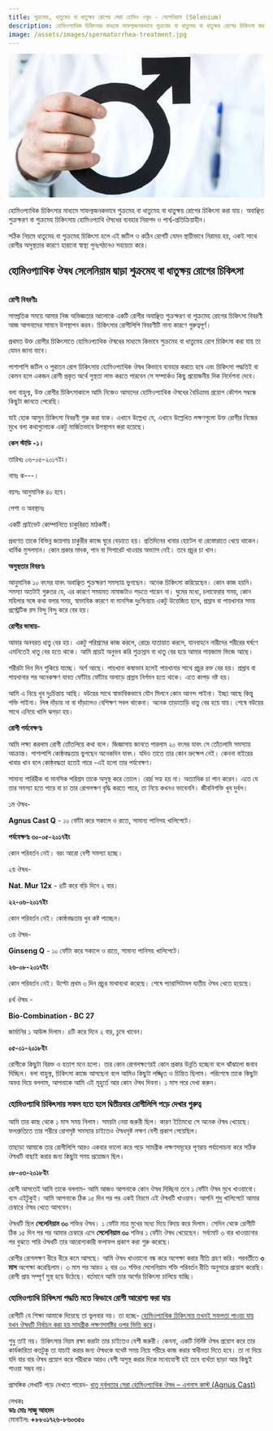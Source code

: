```yaml
---
title: শুক্রমেহ, ধাতুমেহ বা ধাতুক্ষয় রোগের সেরা হোমিও ওষুধ - সেলেনিয়াম (Selenium)
description: হোমিওপ্যাথিক চিকিৎসার মাধ্যমে সাফল্যজনকভাবে শুক্রমেহ বা ধাতুমেহ বা ধাতুক্ষয় রোগের চিকিৎসা করা যায়। অবাঞ্ছিত শুক্রক্ষরণ বা শুক্রমেহ চিকিৎসায় হোমিওপ্যাথি ঔষধের ব্যবহার নিরাপদ ও পার্শ্ব-প্রতিক্রিয়াহীন।
image: /assets/images/spermatorrhea-treatment.jpg
---
```

![শুক্রমেহ, ধাতুমেহ বা ধাতুক্ষয় রোগের সেরা হোমিও ওষুধ - সেলেনিয়াম](/assets/images/spermatorrhea-treatment.jpg)

হোমিওপ্যাথিক চিকিৎসার মাধ্যমে সাফল্যজনকভাবে শুক্রমেহ বা ধাতুমেহ বা ধাতুক্ষয় রোগের চিকিৎসা করা যায়। অবাঞ্ছিত শুক্রক্ষরণ বা শুক্রমেহ চিকিৎসায় হোমিওপ্যাথি ঔষধের ব্যবহার নিরাপদ ও পার্শ্ব-প্রতিক্রিয়াহীন।

সঠিক নিয়মে ধাতুমেহ বা শুক্রমেহ চিকিৎসা হলে এই জটিল ও কঠিন রোগটি যেমন স্থায়ীভাবে নিরাময় হয়, একই সাথে রোগীর অসুস্থতার কারণে হারানো স্বাস্থ্য পুনঃগঠনেও সহায়তা করে।

<h2>হোমিওপ্যাথিক ঔষধ সেলেনিয়াম দ্বাড়া শুক্রমেহ বা ধাতুক্ষয় রোগের চিকিৎসা</h2>
<br>
<strong>রোগী বিবরণীঃ</strong>

সাম্প্রতিক সময়ে আমার নিজ অভিজ্ঞতার আলোকে একটি রোগীর অবাঞ্ছিত শুক্রক্ষরণ বা শুক্রমেহ রোগের চিকিৎসা বিবরণী আজ আপনাদের সামনে উপস্থাপন করব। চিকিৎসার রোগীলিপি বিবরণীটি নানা কারণে গুরুত্বপূর্ণ।

প্রথমত উক্ত রোগীর চিকিৎসাতে হোমিওপ্যাথিক ঔষধের মাধ্যমে কিভাবে শুক্রমেহ বা ধাতুমেহ রোগ চিকিৎসা করা যায় তা যেমন জানা যাবে।

পাশাপাশি জটিল ও পুরাতন রোগ চিকিৎসায় হোমিওপ্যাথিক ঔষধ কিভাবে ব্যবহার করতে হবে এবং চিকিৎসা পদ্ধতিই বা কেমন হলে একজন রোগী প্রকৃত অর্থে সুস্থতা লাভ করতে পারবেন সে সম্পর্কেও কিছু প্রয়োজনীয় দিক নির্দেশনা দেবে।

বলা বাহুল্য, উক্ত রোগীর চিকিৎসাকালে আমি নিজেও আমাদের হোমিওপ্যাথিক ঔষধের বৈচিত্রময় প্রয়োগ কৌশল সম্বন্ধে কিছুটা জানতে পেরেছি।

যাই হোক আসুন চিকিৎসা বিবরণী শুরু করা যাক। এখানে উল্লেখ্য যে, এখানে উল্লেখিত লক্ষণগুলো উক্ত রোগীর নিজের মুখে বলা কথাগুলোকে একটু মার্জিতভাবে উপস্থাপন করা হয়েছে।

<strong>কেস স্টাডি -১।</strong>

তারিখঃ ০৬-০৫-২০১৭ইং।

নামঃ ক---।

বয়সঃ আনুমানিক ৪০ হবে।

পেশা ও অবস্থানঃ

একটি প্রাইভেট কোম্পানিতে চাকুরিরত মাঠকর্মী।

প্রধাণত তাকে বিভিন্ন জায়গায় চাকুরীর কাজে ঘুরে বেড়াতে হয়। প্রতিদিনের খাবার হোটেল বা রেস্তোরাতে খেয়ে থাকেন। ধার্মিক মুসলমান। কোন প্রকার মাদক, পান বা সিগারেট খাওয়ার অভ্যাস নেই। তবে প্রচুর চা খান।

<strong>অসুস্থতার বিবরণঃ</strong>

আনুমানিক ১০ বৎসর যাবৎ অবাঞ্ছিত শুক্রক্ষরণ সমস্যায় ভুগছেন। অনেক চিকিৎসা করিয়েছেন। কোন ‌কাজ হয়নি। সমস্যা অতটাই গুরুতর যে, এর কারণে সময়মত নামাজটাও পড়তে পারেন না। ঘুমের মধ্যে, চলাফেরার সময়, কোন মহিলার সঙ্গে কথা বলার সময়, স্বাভাবিক কারণে বা মানসিক দুঃশ্চিন্তায় একটু উত্তেজিত হলে, প্রস্রাব বা পায়খানার সময় প্রস্ট্রেটিক রস বিন্দু বিন্দু করে বের হয়।

<strong>রোগীর ভাষায়-</strong>

আমার অনবরত ধাতু বের হয়। একটু পরিশ্রমের কাজ করলে, রোদ্রে যাতায়াত করলে, যানবাহনে নারীদের শরীরের ঘর্ষণে এমনিতেই ধাতু বের হতে থাকে। আমি প্রায়ই অনুভব করি শুক্রস্রাব বা ধাতু বের হয়ে আমার পায়জামা ভিজে আছে।

শরীরটা দিন দিন শুকিয়ে যাচ্ছে। অর্শ আছে। পায়খানা কষাভাব হলেই পায়খানার সাথে প্রচুর রক্ত বের হয়। প্রস্রাব বা পায়খানার পর অনেকক্ষণ যাবত ফোঁটায় ফোঁটায় অসাড়ে প্রস্রাব নির্গমন হতে থাকে। এতে কাপড় নষ্ট হয়।

আমি এ নিয়ে খুব দুঃচিন্তায় আছি। বউয়ের সাথে স্বাভাবিকভাবে যৌন মিলনে কোন আনন্দ পাইনা। ইচ্ছা আছে কিন্তু শক্তি পাইনা। লিঙ্গ দাঁড়ায় না বা দাঁড়ালেও বেশিক্ষণ সবল থাকেনা। অনেক তাড়াতাড়ি ধাতু বের হয়ে যায়। শেষে বউয়ের সাথে এনিয়ে খালি ঝগড়া হয়।

<strong>রোগী পর্যবেক্ষণঃ</strong>

আমি লক্ষ্য করলাম রোগী তোঁতলিয়ে কথা বলে। জিজ্ঞাসায় জানতে পারলাম ২০ বৎসর যাবৎ সে তোঁতলামি সমস্যায় আক্রান্ত। পাশাপাশি কোষ্ঠবদ্ধতায় ভুগছেন অনেকদিন যাবৎ। যদিও তাতে তার কোন ভ্রুক্ষেপ নেই। কেননা বাইরের খাবার খান বলে কোষ্ঠবদ্ধতা হতেই পারে -এই হলো তার পর্যবেক্ষণ।

সামান্য শারিরীক বা মানসিক পরিশ্রম তাকে অসুস্থ করে তোলে। রোর্দ্র সহ্য হয় না। অত্যাধিক চা পান করেন। এতে যে তার সমস্যা হতে পারে বা চা তার রোগলক্ষণ বৃদ্ধি করতে পারে, তা নিয়ে কখনও ভাবেননি। জীবনিশক্তি খুব দুর্বল।

১ম ঔষধ-

<strong>Agnus Cast Q</strong> - ১০ ফোঁটা করে সকালে ও রাতে, সামান্য পানিসহ খালিপেটে।

<strong>পর্যবেক্ষণঃ ৩০-০৫-২০১৭ইং</strong>

কোন পরিবর্তন নেই। বরং আরো বেশী সমস্যা হচ্ছে।

২য় ঔষধ-

<strong>Nat. Mur 12x</strong> - ৪টি করে বড়ি দিনে ২ বার।

<strong>২২-০৬-২০১৭ইং</strong>

কোন পরিবর্তন নেই। কোষ্ঠবদ্ধতায় খুব কষ্ট পাচ্ছেন।

৩য় ঔষধ-

<strong>Ginseng Q</strong> - ১০ ফোঁটা করে সকালে ও রাতে, সামান্য পানিসহ খালিপেটে।

<strong>২৬-০৮-২০১৭ইং</strong>

কোন পরিবর্তন নেই। উল্টো প্রথম ৩ দিন প্রচুর মাথাব্যথা করেছে। শেষে প্যারাসিটামল যাতীয় ঔষধ খেতে হয়েছে।

৪র্থ ঔষধ -

<strong>Bio-Combination - BC 27</strong>

জার্মানির ১ আউন্স দিলাম। ৪টি করে দিনে ২ বার, চুষে খাবেন।

<strong>০৫-০১-২০১৮ইং</strong>

রোগীকে কিছুটা বিরক্ত ও হতাশ মনে হলো। তার কোন রোগলক্ষণেরই কোন প্রকার উন্নতি হচ্ছেনা বলে ঝাঁঝালো জবাব দিচ্ছিল। বলা বাহুল্য, চিকিৎসা কাজে আসছেনা বলে আমিও কিছুটা লজ্জ্বিত ও চিন্তিত ছিলাম। পরিশেষে তাকে কিছুটা অভয় দিয়ে বললাম, আপনাকে আমি এই মূহুর্তে আর কোন ঔষধ দিবনা। ১ মাস পরে দেখা করুন।

<h3>হোমিওপ্যাথি চিকিৎসায় সফল হতে হলে দ্বিতীয়বার রোগীলিপি পড়ে দেখার গুরুত্ব</h3>

আমি তার কাছ থেকে ১ মাস সময় নিলাম। সময়টা নেয়া জরুরী ছিল। কারণ ইতিমধ্যে সে অনেক ঔষধ খেয়েছে। ফলশ্রুতিতে তার শরীরে রোগসৃষ্ট সমস্যার চাইতেও ঔষধসৃষ্ট লক্ষণ বেশী প্রকাশ পেয়েছিল।

তাছাড়া আমাকে তার রোগীলিপি আরও একবার ভালো করে পড়ে সামগ্রীক লক্ষণসমূহের পূণরায় পর্যালোচনা করে সঠিক ঔষধটি বাছাই করার জন্য কিছুটা সময় প্রয়োজন ছিল।

<strong>০৮-০৩-২০১৮ইং</strong>

রোগী আসতেই আমি তাকে বললাম- আমি আজও আপনাকে কোন ঔষধ দিচ্ছিনা তবে ১ ফোঁটা ঔষধ মুখে খাওয়াবো। ব্যস এইটুকুই। আমি আপনাকে ঠিক ১৫ দিন পর পর একই নিয়মে এই ঔষধটি খাওয়াব। আপনি শুধু খালিপেটে আমার চেম্বারে ঔষধ খেতে আসবেন।

ঔষধটি ছিল <strong>সেলেনিয়াম ৩০</strong> শক্তির ঔষধ। ১ ফোঁটা মাত্র মুখের মধ্যে দিয়ে বিদায় করে দিলাম। সেদিন থেকে রোগীটি ঠিক ১৫ দিন পর পর আমার চেম্বারে এসে <strong>সেলেনিয়াম ৩০</strong> শক্তির ১ ফোঁটা ঔষধ খেয়েছেন। সর্বম‌োট ৩ বার খাওয়ানোর পর বুঝতে পারি ঔষধটি তার আরোগ্যকারী ফলাফল প্রকাশ করা শুরু করেছে।

রোগীর রোগলক্ষণ ধীরে ধীরে কমে আসছে। আমি ঔষধ খাওয়ানো বন্ধ করে অপেক্ষা করার নীতি গ্রহণ করি। পরবর্তীতে <strong>৩ মাস</strong> অপেক্ষা করেছিলাম। ৩ মাস পর আরও ২ বার ৩০ শক্তির সেলেনিয়াম শক্তি পরিবর্তন রীতি অনুসারে প্রয়োগ করেছি। রোগী প্রায় সম্পূর্ণ সুস্থ হয়ে উঠেছে। বর্তমানে আমি তার অর্শের চিকিৎসা চালিয়ে যাচ্ছি।

<h3>হোমিওপ্যাথি চিকিৎসা পদ্ধতি মতে কিভাবে রোগী আরোগ্য করা যায়</h3>

রোগীটি যে শিক্ষা আমাকে দিয়েছে তা ভুলবার নয়। তা হচ্ছে- <span style="text-decoration:underline;">হোমিওপ্যাথিক চিকিৎসায় তখনই সফলতা পাওয়া যায় যখন ঔষধটি নির্বাচন করা হয় সামগ্রীক লক্ষণসমষ্টির ওপর ভিত্তি করে</span>।

শুধু তাই নয়। চিকিৎসার নিয়ম রক্ষা করাটা তার চাইতেও বেশী জরুরী। কেননা, একটি নির্দিষ্ট ঔষধ প্রয়োগ করে তার কার্যকারিতা কতটুকু তা যাচাই করার জন্য ঔষধকে যথেষ্ট সময় নিয়ে শরীরে কাজ করার স্বাধীনতা দিতে হবে। তা না দিয়ে যদি বার বার ঔষধ প্রয়োগ করে শরীরকে আরও বেশী অসুস্থ করার দিকে মনোযোগী হই তবে ব্যর্থতা ছাড়া আর কিছুই পাওয়া সম্ভব নয়।

প্রাসঙ্গিক লেখাটি পড়ে দেখতে পারেন- <a href="https://blog.jannathomeo.org/erectile-dysfunction-treatment-agnus-cast">ধাতু দূর্বলতার সেরা হোমিওপ্যাথিক ঔষধ – এগনাস কাস্ট (Agnus Cast)</a>

লেখকঃ<br>
<strong>ডাঃ মোঃ সাজু আহমদ</strong><br>
মোবাইলঃ <strong>+৮৮০১৭২৬-৮৬০৩৫০</strong>
